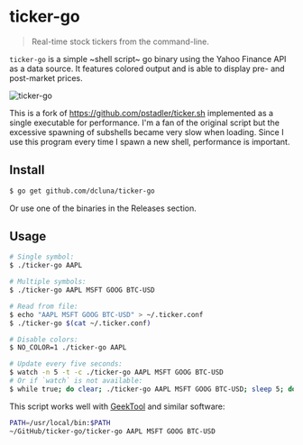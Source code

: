 # ticker-go

> Real-time stock tickers from the command-line.

`ticker-go` is a simple ~shell script~ go binary using the Yahoo Finance API as a data source. It features colored output and is able to display pre- and post-market prices.

![ticker-go](https://raw.githubusercontent.com/dcluna/ticker-go/master/screenshot.png)

This is a fork of https://github.com/pstadler/ticker.sh implemented as a single executable for performance. I'm a fan of the original script but the excessive spawning of subshells became very slow when loading. Since I use this program every time I spawn a new shell, performance is important.

## Install

```sh
$ go get github.com/dcluna/ticker-go
```

Or use one of the binaries in the Releases section.

## Usage

```sh
# Single symbol:
$ ./ticker-go AAPL

# Multiple symbols:
$ ./ticker-go AAPL MSFT GOOG BTC-USD

# Read from file:
$ echo "AAPL MSFT GOOG BTC-USD" > ~/.ticker.conf
$ ./ticker-go $(cat ~/.ticker.conf)

# Disable colors:
$ NO_COLOR=1 ./ticker-go AAPL

# Update every five seconds:
$ watch -n 5 -t -c ./ticker-go AAPL MSFT GOOG BTC-USD
# Or if `watch` is not available:
$ while true; do clear; ./ticker-go AAPL MSFT GOOG BTC-USD; sleep 5; done
```

This script works well with [GeekTool](https://www.tynsoe.org/v2/geektool/) and similar software:

```sh
PATH=/usr/local/bin:$PATH
~/GitHub/ticker-go/ticker-go AAPL MSFT GOOG BTC-USD
```
